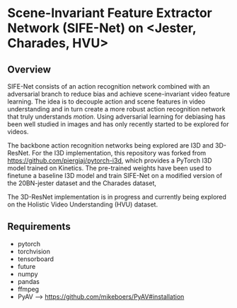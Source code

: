 # Scene-Invariant Feature Extractor Network (SIFE-Net) on <Jester, Charades, HVU>

## Overview
SIFE-Net consists of an action recognition network combined with an adversarial branch to reduce bias and achieve scene-invariant video feature learning. The idea is to decouple action and scene features in video understanding and in turn create a more robust action recognition network that truly understands *motion*. Using adversarial learning for debiasing has been well studied in images and has only recently started to be explored for videos. 

The backbone action recognition networks being explored are I3D and 3D-ResNet. For the I3D implementation, this repository was forked from https://github.com/piergiaj/pytorch-i3d, which provides a PyTorch I3D model trained on Kinetics. The pre-trained weights have been used to finetune a baseline I3D model and train SIFE-Net on a modified version of the 20BN-jester dataset and the Charades dataset, 

The 3D-ResNet implementation is in progress and currently being explored on the Holistic Video Understanding (HVU) dataset.

## Requirements
* pytorch
* torchvision
* tensorboard
* future
* numpy
* pandas
* ffmpeg
* PyAV --> https://github.com/mikeboers/PyAV#installation
